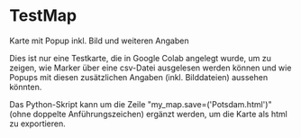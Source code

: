# TestMap
Karte mit Popup inkl. Bild und weiteren Angaben

Dies ist nur eine Testkarte, die in Google Colab angelegt wurde, um zu zeigen, wie Marker über eine csv-Datei ausgelesen werden können und 
wie Popups mit diesen zusätzlichen Angaben (inkl. Bilddateien) aussehen könnten.

Das Python-Skript kann um die Zeile "my_map.save=('Potsdam.html')" (ohne doppelte Anführungszeichen) ergänzt werden, um die Karte als html zu exportieren.
